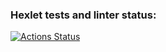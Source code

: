 ### Hexlet tests and linter status:
[![Actions Status](https://github.com/MarieMiatova/qa-engineer-project-84/actions/workflows/hexlet-check.yml/badge.svg)](https://github.com/MarieMiatova/qa-engineer-project-84/actions)